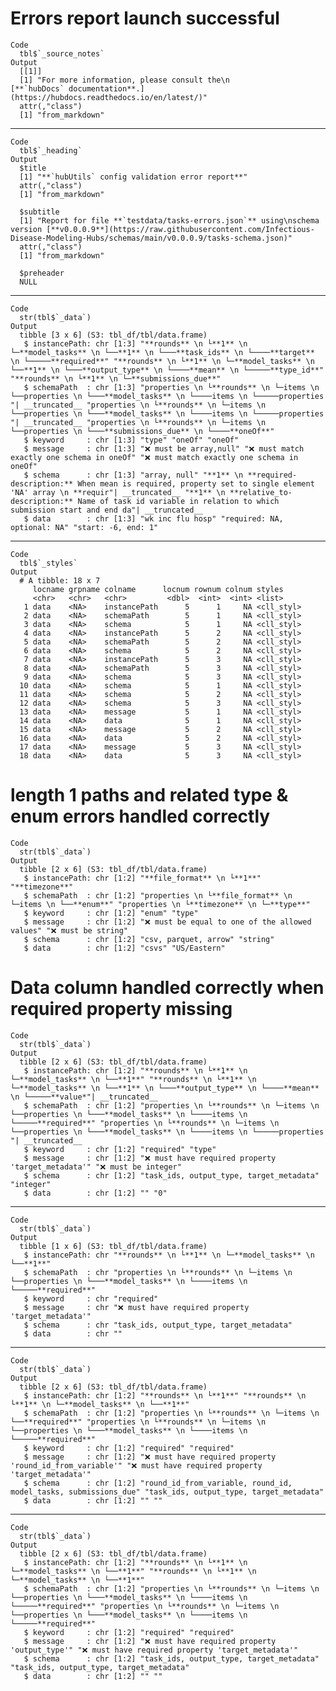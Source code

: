 # Errors report launch successful

    Code
      tbl$`_source_notes`
    Output
      [[1]]
      [1] "For more information, please consult the\n                                 [**`hubDocs` documentation**.](https://hubdocs.readthedocs.io/en/latest/)"
      attr(,"class")
      [1] "from_markdown"
      

---

    Code
      tbl$`_heading`
    Output
      $title
      [1] "**`hubUtils` config validation error report**"
      attr(,"class")
      [1] "from_markdown"
      
      $subtitle
      [1] "Report for file **`testdata/tasks-errors.json`** using\nschema version [**v0.0.0.9**](https://raw.githubusercontent.com/Infectious-Disease-Modeling-Hubs/schemas/main/v0.0.0.9/tasks-schema.json)"
      attr(,"class")
      [1] "from_markdown"
      
      $preheader
      NULL
      

---

    Code
      str(tbl$`_data`)
    Output
      tibble [3 x 6] (S3: tbl_df/tbl/data.frame)
       $ instancePath: chr [1:3] "**rounds** \n └**1** \n └─**model_tasks** \n └──**1** \n └───**task_ids** \n └────**target** \n └─────**required**" "**rounds** \n └**1** \n └─**model_tasks** \n └──**1** \n └───**output_type** \n └────**mean** \n └─────**type_id**" "**rounds** \n └**1** \n └─**submissions_due**"
       $ schemaPath  : chr [1:3] "properties \n └**rounds** \n └─items \n └──properties \n └───**model_tasks** \n └────items \n └─────properties "| __truncated__ "properties \n └**rounds** \n └─items \n └──properties \n └───**model_tasks** \n └────items \n └─────properties "| __truncated__ "properties \n └**rounds** \n └─items \n └──properties \n └───**submissions_due** \n └────**oneOf**"
       $ keyword     : chr [1:3] "type" "oneOf" "oneOf"
       $ message     : chr [1:3] "❌ must be array,null" "❌ must match exactly one schema in oneOf" "❌ must match exactly one schema in oneOf"
       $ schema      : chr [1:3] "array, null" "**1** \n **required-description:** When mean is required, property set to single element 'NA' array \n **requir"| __truncated__ "**1** \n **relative_to-description:** Name of task id variable in relation to which submission start and end da"| __truncated__
       $ data        : chr [1:3] "wk inc flu hosp" "required: NA, optional: NA" "start: -6, end: 1"

---

    Code
      tbl$`_styles`
    Output
      # A tibble: 18 x 7
         locname grpname colname      locnum rownum colnum styles    
         <chr>   <chr>   <chr>         <dbl>  <int>  <int> <list>    
       1 data    <NA>    instancePath      5      1     NA <cll_styl>
       2 data    <NA>    schemaPath        5      1     NA <cll_styl>
       3 data    <NA>    schema            5      1     NA <cll_styl>
       4 data    <NA>    instancePath      5      2     NA <cll_styl>
       5 data    <NA>    schemaPath        5      2     NA <cll_styl>
       6 data    <NA>    schema            5      2     NA <cll_styl>
       7 data    <NA>    instancePath      5      3     NA <cll_styl>
       8 data    <NA>    schemaPath        5      3     NA <cll_styl>
       9 data    <NA>    schema            5      3     NA <cll_styl>
      10 data    <NA>    schema            5      1     NA <cll_styl>
      11 data    <NA>    schema            5      2     NA <cll_styl>
      12 data    <NA>    schema            5      3     NA <cll_styl>
      13 data    <NA>    message           5      1     NA <cll_styl>
      14 data    <NA>    data              5      1     NA <cll_styl>
      15 data    <NA>    message           5      2     NA <cll_styl>
      16 data    <NA>    data              5      2     NA <cll_styl>
      17 data    <NA>    message           5      3     NA <cll_styl>
      18 data    <NA>    data              5      3     NA <cll_styl>

# length 1 paths and related type & enum errors handled correctly

    Code
      str(tbl$`_data`)
    Output
      tibble [2 x 6] (S3: tbl_df/tbl/data.frame)
       $ instancePath: chr [1:2] "**file_format** \n └**1**" "**timezone**"
       $ schemaPath  : chr [1:2] "properties \n └**file_format** \n └─items \n └──**enum**" "properties \n └**timezone** \n └─**type**"
       $ keyword     : chr [1:2] "enum" "type"
       $ message     : chr [1:2] "❌ must be equal to one of the allowed values" "❌ must be string"
       $ schema      : chr [1:2] "csv, parquet, arrow" "string"
       $ data        : chr [1:2] "csvs" "US/Eastern"

# Data column handled correctly when required property missing

    Code
      str(tbl$`_data`)
    Output
      tibble [2 x 6] (S3: tbl_df/tbl/data.frame)
       $ instancePath: chr [1:2] "**rounds** \n └**1** \n └─**model_tasks** \n └──**1**" "**rounds** \n └**1** \n └─**model_tasks** \n └──**1** \n └───**output_type** \n └────**mean** \n └─────**value*"| __truncated__
       $ schemaPath  : chr [1:2] "properties \n └**rounds** \n └─items \n └──properties \n └───**model_tasks** \n └────items \n └─────**required**" "properties \n └**rounds** \n └─items \n └──properties \n └───**model_tasks** \n └────items \n └─────properties "| __truncated__
       $ keyword     : chr [1:2] "required" "type"
       $ message     : chr [1:2] "❌ must have required property 'target_metadata'" "❌ must be integer"
       $ schema      : chr [1:2] "task_ids, output_type, target_metadata" "integer"
       $ data        : chr [1:2] "" "0"

---

    Code
      str(tbl$`_data`)
    Output
      tibble [1 x 6] (S3: tbl_df/tbl/data.frame)
       $ instancePath: chr "**rounds** \n └**1** \n └─**model_tasks** \n └──**1**"
       $ schemaPath  : chr "properties \n └**rounds** \n └─items \n └──properties \n └───**model_tasks** \n └────items \n └─────**required**"
       $ keyword     : chr "required"
       $ message     : chr "❌ must have required property 'target_metadata'"
       $ schema      : chr "task_ids, output_type, target_metadata"
       $ data        : chr ""

---

    Code
      str(tbl$`_data`)
    Output
      tibble [2 x 6] (S3: tbl_df/tbl/data.frame)
       $ instancePath: chr [1:2] "**rounds** \n └**1**" "**rounds** \n └**1** \n └─**model_tasks** \n └──**1**"
       $ schemaPath  : chr [1:2] "properties \n └**rounds** \n └─items \n └──**required**" "properties \n └**rounds** \n └─items \n └──properties \n └───**model_tasks** \n └────items \n └─────**required**"
       $ keyword     : chr [1:2] "required" "required"
       $ message     : chr [1:2] "❌ must have required property 'round_id_from_variable'" "❌ must have required property 'target_metadata'"
       $ schema      : chr [1:2] "round_id_from_variable, round_id, model_tasks, submissions_due" "task_ids, output_type, target_metadata"
       $ data        : chr [1:2] "" ""

---

    Code
      str(tbl$`_data`)
    Output
      tibble [2 x 6] (S3: tbl_df/tbl/data.frame)
       $ instancePath: chr [1:2] "**rounds** \n └**1** \n └─**model_tasks** \n └──**1**" "**rounds** \n └**1** \n └─**model_tasks** \n └──**1**"
       $ schemaPath  : chr [1:2] "properties \n └**rounds** \n └─items \n └──properties \n └───**model_tasks** \n └────items \n └─────**required**" "properties \n └**rounds** \n └─items \n └──properties \n └───**model_tasks** \n └────items \n └─────**required**"
       $ keyword     : chr [1:2] "required" "required"
       $ message     : chr [1:2] "❌ must have required property 'output_type'" "❌ must have required property 'target_metadata'"
       $ schema      : chr [1:2] "task_ids, output_type, target_metadata" "task_ids, output_type, target_metadata"
       $ data        : chr [1:2] "" ""

